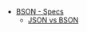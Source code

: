 * [BSON - Specs](https://bsonspec.org/#/specification)
  * [JSON vs BSON](https://www.javatpoint.com/json-vs-bson)